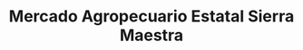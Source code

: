 ---
title: "Mercado Agropecuario Estatal Sierra Maestra"
url: /guisa/mercado-agropecuario-estatal-sierra-maestra/
shop: supermercado
---
